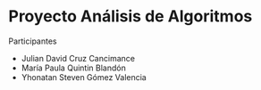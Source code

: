 # Proyecto Análisis de Algoritmos

Participantes
- Julian David Cruz Cancimance
- María Paula Quintin Blandón
- Yhonatan Steven Gómez Valencia
